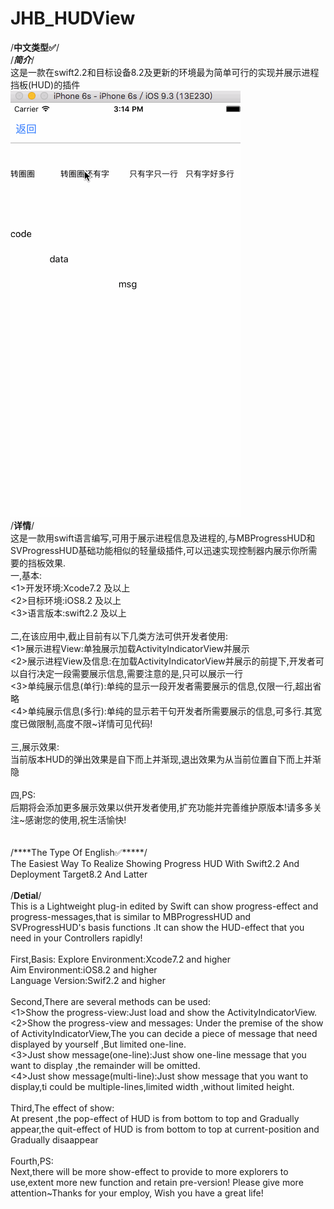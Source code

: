 # JHB_HUDView

/****中文类型✅****/
<br>
/***简介***/<br>
这是一款在swift2.2和目标设备8.2及更新的环境最为简单可行的实现并展示进程挡板(HUD)的插件
<br>
 <img src="HudType2.gif">
<br>
/****详情****/<br>
这是一款用swift语言编写,可用于展示进程信息及进程的,与MBProgressHUD和SVProgressHUD基础功能相似的轻量级插件,可以迅速实现控制器内展示你所需要的挡板效果.<br>
一,基本:<br>
<1>开发环境:Xcode7.2 及以上<br>
<2>目标环境:iOS8.2 及以上<br>
<3>语言版本:swift2.2 及以上<br>
<br>
二,在该应用中,截止目前有以下几类方法可供开发者使用:<br>
<1>展示进程View:单独展示加载ActivityIndicatorView并展示<br>
<2>展示进程View及信息:在加载ActivityIndicatorView并展示的前提下,开发者可以自行决定一段需要展示信息,需要注意的是,只可以展示一行<br>
<3>单纯展示信息(单行):单纯的显示一段开发者需要展示的信息,仅限一行,超出省略<br>
<4>单纯展示信息(多行):单纯的显示若干句开发者所需要展示的信息,可多行.其宽度已做限制,高度不限~详情可见代码!<br>
<br>
三,展示效果:<br>
当前版本HUD的弹出效果是自下而上并渐现,退出效果为从当前位置自下而上并渐隐<br>
<br>
四,PS:<br>
后期将会添加更多展示效果以供开发者使用,扩充功能并完善维护原版本!请多多关注~感谢您的使用,祝生活愉快!<br>
<br>
<br>
/****The Type Of English✅*****/<br>
The Easiest Way To Realize Showing Progress HUD With Swift2.2 And Deployment Target8.2 And Latter <br>
<br>
/****Detial****/<br>
This is a Lightweight plug-in edited by Swift can show progress-effect and progress-messages,that is similar to MBProgressHUD and SVProgressHUD's basis functions .It can show the HUD-effect that you need in your Controllers rapidly!<br>
<br>
First,Basis:
<one>Explore Environment:Xcode7.2 and higher<br>
<two>Aim Environment:iOS8.2 and higher<br>
<three>Language Version:Swif2.2 and higher<br>
<br>
Second,There are several methods can be used:<br>
<1>Show the progress-view:Just load and show the ActivityIndicatorView.<br>
<2>Show the progress-view and messages: Under the premise of the show of ActivityIndicatorView,The you can decide a piece of message that need displayed by yourself ,But limited one-line.<br>
<3>Just show message(one-line):Just show one-line message that you want to display ,the remainder will be omitted.<br>
<4>Just show message(multi-line):Just show message that you want to display,ti could be multiple-lines,limited width ,without limited height.<br>
<br>
Third,The effect of show:<br>
At present ,the pop-effect of HUD is from bottom to top and Gradually appear,the quit-effect of HUD is from bottom to top at current-position and Gradually disaappear<br>
<br>
Fourth,PS:<br>
Next,there will be more show-effect to provide to more explorers to use,extent more new function and retain pre-version! Please give more attention~Thanks for your employ, Wish you have a great life!<br>
<br>
<br>
